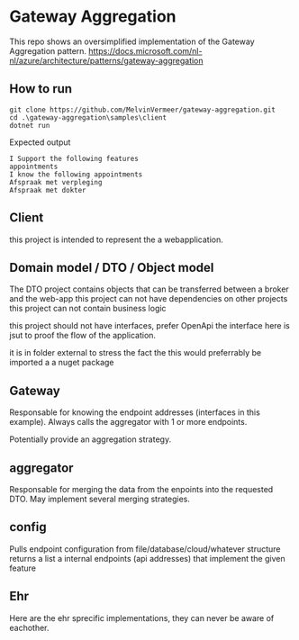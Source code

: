 # Gateway Aggregation

This repo shows an oversimplified implementation of the Gateway Aggregation pattern.
https://docs.microsoft.com/nl-nl/azure/architecture/patterns/gateway-aggregation

## How to run

```
git clone https://github.com/MelvinVermeer/gateway-aggregation.git
cd .\gateway-aggregation\samples\client
dotnet run
```

Expected output

```
I Support the following features
appointments
I know the following appointments
Afspraak met verpleging
Afspraak met dokter
```

## Client

this project is intended to represent the a webapplication.

## Domain model / DTO / Object model

The DTO project contains objects that can be transferred between a broker and the web-app
this project can not have dependencies on other projects
this project can not contain business logic

this project should not have interfaces, prefer OpenApi
the interface here is jsut to proof the flow of the application.

it is in folder external to stress the fact the this would preferrably be imported a a nuget package

## Gateway

Responsable for knowing the endpoint addresses (interfaces in this example).
Always calls the aggregator with 1 or more endpoints.

Potentially provide an aggregation strategy.

## aggregator

Responsable for merging the data from the enpoints into the requested DTO.
May implement several merging strategies.

## config

Pulls endpoint configuration from file/database/cloud/whatever structure
returns a list a internal endpoints (api addresses) that implement the given feature

## Ehr

Here are the ehr sprecific implementations, they can never be aware of eachother.
